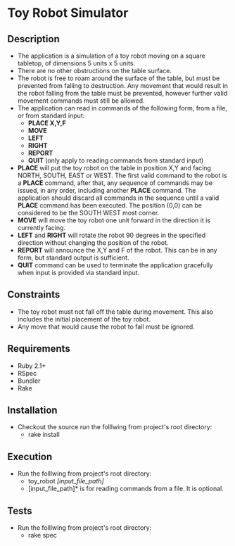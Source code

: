 Toy Robot Simulator
===================

Description
-----------
- The application is a simulation of a toy robot moving on a square tabletop,
  of dimensions 5 units x 5 units.
- There are no other obstructions on the table surface.
- The robot is free to roam around the surface of the table, but must be
  prevented from falling to destruction. Any movement that would result in the
  robot falling from the table must be prevented, however further valid
  movement commands must still be allowed.
- The application can read in commands of the following form, from a file, 
  or from standard input:
  - **PLACE X,Y,F**
  - **MOVE**
  - **LEFT**
  - **RIGHT**
  - **REPORT**
  - **QUIT** (only apply to reading commands from standard input)
- **PLACE** will put the toy robot on the table in position X,Y and facing NORTH, 
  SOUTH, EAST or WEST. The first valid command to the robot is a **PLACE** command, 
  after that, any sequence of commands may be issued, in any order, including another 
  **PLACE** command. The application should discard all commands in the sequence until
  a valid **PLACE** command has been executed. The position (0,0) can be considered 
  to be the SOUTH WEST most corner.
- **MOVE** will move the toy robot one unit forward in the direction it is
  currently facing.
- **LEFT** and **RIGHT** will rotate the robot 90 degrees in the specified direction
  without changing the position of the robot.
- **REPORT** will announce the X,Y and F of the robot. This can be in any form,
  but standard output is sufficient.
- **QUIT** command can be used to terminate the application gracefully when input is 
  provided via standard input.

Constraints
-----------
- The toy robot must not fall off the table during movement. This also includes the 
  initial placement of the toy robot.
- Any move that would cause the robot to fall must be ignored.

Requirements
------------
- Ruby 2.1+
- RSpec
- Bundler
- Rake

Installation
------------
- Checkout the source run the folllwing from project's root directory:
  - rake install

Execution
---------
- Run the folllwing from project's root directory:
  - toy_robot *[input_file_path]*
  - [input_file_path]* is for reading commands from a file. It is optional.

Tests
---------
- Run the folllwing from project's root directory:
  - rake spec